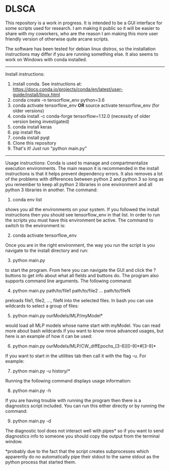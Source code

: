 # DLSCA

This repository is a work in progress. It is intended to be a GUI interface for some scripts used for research.
I am making it public so it will be easier to share with my coworkers, who are the reason I am making this more 
user friendly version of otherwise quite arcane scripts.

The software has been tested for debian linux distros, so the installation instructions may differ if you are running something else. It also seems to work on Windows with conda installed.

********

Install instructions:
1. install conda. See instructions at: https://docs.conda.io/projects/conda/en/latest/user-guide/install/linux.html
2. conda create -n tensorflow_env python=3.6
3. conda activate tensorflow_env **OR** source activate tensorflow_env (for older versions)
4. conda install -c conda-forge tensorflow=1.12.0  (necessity of older version being investigated)
5. conda install keras
6. pip install fbs
7. conda install pyqt
7. Clone this repository
8. That's it! Just run "python main.py"

********

Usage instructions:
Conda is used to manage and compartmentalize execution environments. The main reason it is recommended in the install instructions is that it helps prevent dependency errors. It also removes a lot of the problems with differences between python 2 and python 3 so long as you remember to keep all python 2 libraries in one environment and all python 3 libraries in another. The command:

1. conda env list

shows you all the environments on your system. If you followed the install instructions then you should see tensorflow_env in that list. In order to run the scripts you must have this environment be active. The command to switch to the environment is:

2. conda activate tensorflow_env

Once you are in the right environment, the way you run the script is you navigate to the install directory and run:

3. python main.py

to start the program. From here you can navigate the GUI and click the ? buttons to get info about what all fields and buttons do.
The program also supports command line arguments. The following command:

4. python main.py path/to/file1 path/to/file2 ... path/to/fileN

preloads file1, file2, ..., fileN into the selected files. In bash you can use wildcards to select a group of files:

5. python main.py ourModels/MLP/myModel\*

would load all MLP models whose name start with myModel. You can read more about bash wildcards if you want to know mroe advanced usages, but here is an example of how it can be used:

6. python main.py ourModels/MLP/CW_diffEpochs_[3-6][0-9]\*#[3-9]\*

If you want to start in the utilities tab then call it with the flag -u. For example:

7. python main.py -u history/*

Running the following command displays usage information:

8. python main.py -h

If you are having trouble with running the program then there is a diagnostics script included. You can run this either directly or by running the command:

9. python main.py -d

The diagnostic tool does not interact well with pipes* so if you want to send diagnostics info to someone you should copy the output from the terminal window.



*probably due to the fact that the script creates subprocesses which apparently do no automatically pipe their stdout to the same stdout as the python process that started them.

